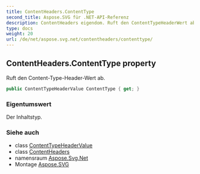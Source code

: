 ```yaml
---
title: ContentHeaders.ContentType
second_title: Aspose.SVG für .NET-API-Referenz
description: ContentHeaders eigendom. Ruft den ContentTypeHeaderWert ab.
type: docs
weight: 20
url: /de/net/aspose.svg.net/contentheaders/contenttype/
---
```

## ContentHeaders.ContentType property

Ruft den Content-Type-Header-Wert ab.

```csharp
public ContentTypeHeaderValue ContentType { get; }
```

### Eigentumswert

Der Inhaltstyp.

### Siehe auch

* class [ContentTypeHeaderValue](../../../aspose.svg.net.headers/contenttypeheadervalue/)
* class [ContentHeaders](../)
* namensraum [Aspose.Svg.Net](../../contentheaders/)
* Montage [Aspose.SVG](../../../)


